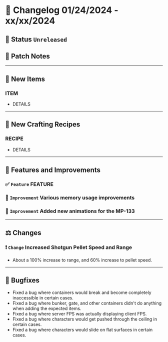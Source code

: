 # :bookmark_tabs:  Changelog 01/24/2024 - xx/xx/2024

## :red_circle: Status `Unreleased`
<!-- ## :green_circle: Status `Released` -->

## :speech_balloon: Patch Notes

________

## :gun: New Items

### ITEM
- DETAILS

________

## :thread: New Crafting Recipes

### RECIPE
- DETAILS

________

## :loudspeaker: Features and Improvements


### :white_check_mark: `Feature` FEATURE

### :arrow_up_small: `Improvement` Various memory usage improvements

### :arrow_up_small: `Improvement` Added new animations for the MP-133

________

## :balance_scale: Changes

### :exclamation: `Change` Increased Shotgun Pellet Speed and Range
- About a 100% increase to range, and 60% increase to pellet speed.


________

## :bug: Bugfixes
- Fixed a bug where containers would break and become completely inaccessible in certain cases.
- Fixed a bug where bunker, gate, and other containers didn't do anything when adding the expected items.
- Fixed a bug where server FPS was actually displaying client FPS.
- Fixed a bug where characters would get pushed through the ceiling in certain cases.
- Fixed a bug where characters would slide on flat surfaces in certain cases.

